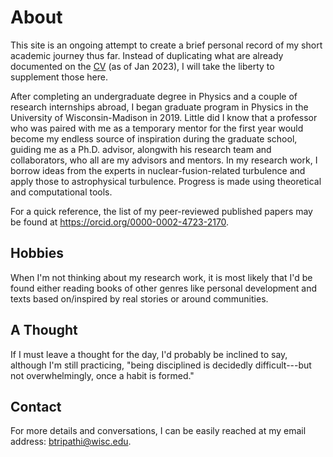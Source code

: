 # About
This site is an ongoing attempt to create a brief personal record of my short academic journey thus far.  Instead of duplicating what are already documented on the <a href="https://bindeshtripathi.github.io/CV_Bindesh_Tripathi.pdf" target="_blank">CV</a> (as of Jan 2023), I will take the liberty to supplement those here.

After completing an undergraduate degree in Physics and a couple of research internships abroad, I began graduate program in Physics in the University of Wisconsin-Madison in 2019. Little did I know that a professor who was paired with me as a temporary mentor for the first year would become my endless source of inspiration during the graduate school, guiding me as a Ph.D. advisor, alongwith his research team and collaborators, who all are my advisors and mentors. In my research work, I borrow ideas from the experts in nuclear-fusion-related turbulence and apply those to astrophysical turbulence. Progress is made using theoretical and computational tools.

For a quick reference, the list of my peer-reviewed published papers may be found at https://orcid.org/0000-0002-4723-2170.


## Hobbies
When I'm not thinking about my research work, it is most likely that I'd be found either reading books of other genres like personal development and texts based on/inspired by real stories or around communities.

## A Thought
If I must leave a thought for the day, I'd probably be inclined to say, although I'm still practicing, "being disciplined is decidedly difficult---but not overwhelmingly, once a habit is formed."

## Contact
For more details and conversations, I can be easily reached at my email address: btripathi@wisc.edu. 
